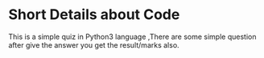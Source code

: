 
# Short Details about Code
This is a simple quiz in Python3 language ,There are some simple question after give the answer you get the result/marks also.